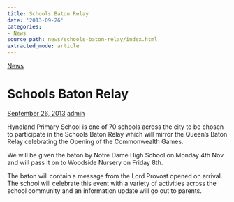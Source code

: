 ```yaml
---
title: Schools Baton Relay
date: '2013-09-26'
categories:
- News
source_path: news/schools-baton-relay/index.html
extracted_mode: article
---
```

[News](category/news/)

# Schools Baton Relay

[September 26, 2013](news/schools-baton-relay/) [admin](author/admin/)

Hyndland Primary School is one of 70 schools across the city to be chosen to participate in the Schools Baton Relay which will mirror the Queen’s Baton Relay celebrating the Opening of the Commonwealth Games.

We will be given the baton by Notre Dame High School on Monday 4th Nov and will pass it on to Woodside Nursery on Friday 8th.

The baton will contain a message from the Lord Provost opened on arrival. The school will celebrate this event with a variety of activities across the school community and an information update will go out to parents.
